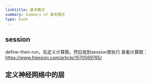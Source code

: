 ```yaml
---
linktitle: 基本概念
summary: Summary of 基本概念
type: book
---
```

## session
define-then-run，先定义计算图，然后放到session里执行
查看计算图：
https://www.freesion.com/article/1570569765/

## 定义神经网络中的层
